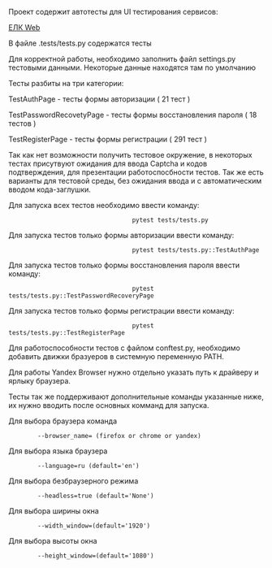  Проект содержит автотесты для UI тестирования сервисов:

[ЕЛК Web](https://lk.rt.ru)
 
 В файле .tests/tests.py содержатся тесты
 
 Для корректной работы, необходимо заполнить файл settings.py тестовыми данными. Некоторые данные находятся там по умолчанию
 
 Тесты разбиты на три категории: 

 TestAuthPage - тесты формы авторизации ( 21 тест )

 TestPasswordRecovetyPage - тесты формы восстановления пароля ( 18 тестов )

 TestRegisterPage - тесты формы регистрации ( 291 тест )
 
 Так как нет возможности получить тестовое окружение, в некоторых тестах присутвуют ожидания для ввода Captcha и кодов подтверждения,
 для презентации работоспосбности тестов. Так же есть варианты для тестовой среды, без ожидания ввода и с автоматическим 
 вводом кода-заглушки.

 Для запуска всех тестов необходимо ввести команду: 
  
                                      pytest tests/tests.py 

 Для запуска тестов только формы авторизации ввести команду: 
                            
                                      pytest tests/tests.py::TestAuthPage

 Для запуска тестов только формы восстановления пароля  ввести команду: 

                                      pytest tests/tests.py::TestPasswordRecoveryPage

 Для запуска тестов только формы регистрации ввести команду: 
 
                                      pytest tests/tests.py::TestRegisterPage

 
 Для работоспособности тестов c файлом conftest.py, необходимо добавить движки бразуеров в системную переменную PATH.
 
 Для работы Yandex Browser нужно отдельно указать путь к драйверу и ярлыку браузера.

 Тесты так же поддерживают дополнительные команды указанные ниже, их нужно вводить после основных комманд для запуска.

 Для выбора браузера команда

            --browser_name= (firefox or chrome or yandex)      
 Для выбора языка браузера  

            --language=ru (default='en')      
 Для выбора безбраузерного режима

            --headless=true (default='None') 
 Для выбора ширины окна

            --width_window=(default='1920')          
 Для выбора высоты окна

            --height_window=(default='1080')           
 
